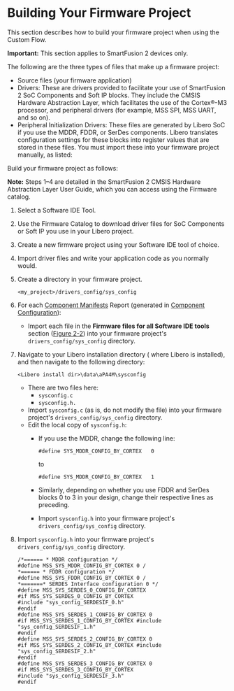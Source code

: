 # Building Your Firmware Project

This section describes how to build your firmware project when using the Custom Flow.

**Important:** This section applies to SmartFusion 2 devices only.

The following are the three types of files that make up a firmware project:

-   Source files \(your firmware application\)
-   Drivers: These are drivers provided to facilitate your use of SmartFusion 2 SoC Components and Soft IP blocks. They include the CMSIS Hardware Abstraction Layer, which facilitates the use of the Cortex®-M3 processor, and peripheral drivers \(for example, MSS SPI, MSS UART, and so on\).
-   Peripheral Initialization Drivers: These files are generated by Libero SoC if you use the MDDR, FDDR, or SerDes components. Libero translates configuration settings for these blocks into register values that are stored in these files. You must import these into your firmware project manually, as listed:

Build your firmware project as follows:

**Note:** Steps 1–4 are detailed in the SmartFusion 2 CMSIS Hardware Abstraction Layer User Guide, which you can access using the Firmware catalog.

1.  Select a Software IDE Tool.
2.  Use the Firmware Catalog to download driver files for SoC Components or Soft IP you use in your Libero project.
3.  Create a new firmware project using your Software IDE tool of choice.
4.  Import driver files and write your application code as you normally would.
5.  Create a directory in your firmware project.

    ``` {#CODEBLOCK_ISP_F2P_B5B}
    <my_project>/drivers_config/sys_config
    ```

6.  For each [Component Manifests](GUID-CBA28D38-9B16-4D6E-B465-EF0C370A2E37.md) Report \(generated in [Component Configuration](GUID-21EFBB2D-7F99-4C6B-B52B-40B50BBF57D9.md)\):
    -   Import each file in the **Firmware files for all Software IDE tools** section \([Figure 2-2](GUID-CBA28D38-9B16-4D6E-B465-EF0C370A2E37.md#GUID-0F0084D0-40CC-4EF0-82A0-1A6069F57916)\) into your firmware project's `drivers_config/sys_config` directory.
7.  Navigate to your Libero installation directory \( where Libero is installed\), and then navigate to the following directory:

    ``` {#CODEBLOCK_JSP_F2P_B5B}
    <Libero install dir>\data\aPA4M\sysconfig
    ```

    -   There are two files here:
        -   `sysconfig.c`
        -   `sysconfig.h.`
    -   Import `sysconfig.c` \(as is, do not modify the file\) into your firmware project's `drivers_config/sys_config` directory.
    -   Edit the local copy of `sysconfig.h`:
        -   If you use the MDDR, change the following line:

            ``` {#CODEBLOCK_KSP_F2P_B5B}
            #define SYS_MDDR_CONFIG_BY_CORTEX	0
            ```

            to

            ``` {#CODEBLOCK_LSP_F2P_B5B}
            #define SYS_MDDR_CONFIG_BY_CORTEX	1
            ```

        -   Similarly, depending on whether you use FDDR and SerDes blocks 0 to 3 in your design, change their respective lines as preceding.
        -   Import `sysconfig.h` into your firmware project's `drivers_config/sys_config` directory.
8.  Import `sysconfig.h` into your firmware project's `drivers_config/sys_config` directory.

    ``` {#CODEBLOCK_MSP_F2P_B5B}
    /*====== * MDDR configuration */ 
    #define MSS_SYS_MDDR_CONFIG_BY_CORTEX 0 /
    *====== * FDDR configuration */ 
    #define MSS_SYS_FDDR_CONFIG_BY_CORTEX 0 /
    *=======* SERDES Interface configuration 0 */ 
    #define MSS_SYS_SERDES_0_CONFIG_BY_CORTEX 
    #if MSS_SYS_SERDES_0_CONFIG_BY_CORTEX 
    #include "sys_config_SERDESIF_0.h" 
    #endif 
    #define MSS_SYS_SERDES_1_CONFIG_BY_CORTEX 0 
    #if MSS_SYS_SERDES_1_CONFIG_BY_CORTEX #include "sys_config_SERDESIF_1.h" 
    #endif 
    #define MSS_SYS_SERDES_2_CONFIG_BY_CORTEX 0 
    #if MSS_SYS_SERDES_2_CONFIG_BY_CORTEX #include "sys_config_SERDESIF_2.h" 
    #endif 
    #define MSS_SYS_SERDES_3_CONFIG_BY_CORTEX 0 
    #if MSS_SYS_SERDES_3_CONFIG_BY_CORTEX 
    #include "sys_config_SERDESIF_3.h" 
    #endif
    ```


